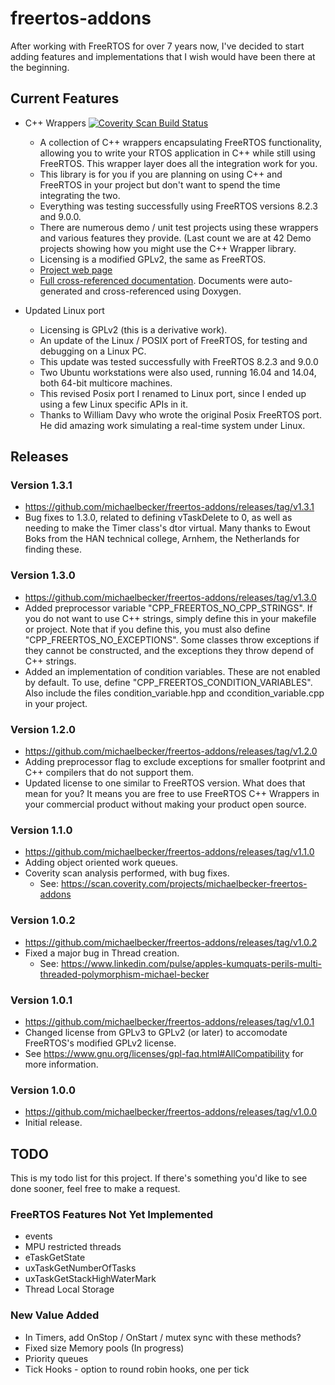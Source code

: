 # freertos-addons

After working with FreeRTOS for over 7 years now, I've decided to start adding features and implementations that I wish would have been there at the beginning. 

## Current Features

+ C++ Wrappers [![Coverity Scan Build Status](https://scan.coverity.com/projects/9669/badge.svg)](https://scan.coverity.com/projects/michaelbecker-freertos-addons)
  - A collection of C++ wrappers encapsulating FreeRTOS functionality, allowing you to write your RTOS application in C++ while still using FreeRTOS. This wrapper layer does all the integration work for you.
  - This library is for you if you are planning on using C++ and FreeRTOS in your project but don't want to spend the time integrating the two.
  - Everything was testing successfully using FreeRTOS versions 8.2.3 and 9.0.0.
  - There are numerous demo / unit test projects using these wrappers and various features they provide. (Last count we are at 42 Demo projects showing how you might use the C++ Wrapper library.
  - Licensing is a modified GPLv2, the same as FreeRTOS.
  - [Project web page](http://michaelbecker.github.io/freertos-addons/)
  - [Full cross-referenced documentation](http://michaelbecker.github.io/freertos-addons/docs/html/index.html). Documents were auto-generated and cross-referenced using Doxygen.

+ Updated Linux port
  - Licensing is GPLv2 (this is a derivative work).
  - An update of the Linux / POSIX port of FreeRTOS, for testing and debugging on a Linux PC.
  - This update was tested successfully with FreeRTOS 8.2.3 and 9.0.0 
  - Two Ubuntu workstations were also used, running 16.04 and 14.04, both 64-bit multicore machines. 
  - This revised Posix port I renamed to Linux port, since I ended up using a few Linux specific APIs in it.
  - Thanks to William Davy who wrote the original Posix FreeRTOS port. He did amazing work simulating a real-time system under Linux.


## Releases

### Version 1.3.1
+ https://github.com/michaelbecker/freertos-addons/releases/tag/v1.3.1
+ Bug fixes to 1.3.0, related to defining vTaskDelete to 0, as well as needing to make the Timer class's dtor virtual. Many thanks to Ewout Boks from the HAN technical college, Arnhem, the Netherlands for finding these.

### Version 1.3.0
+ https://github.com/michaelbecker/freertos-addons/releases/tag/v1.3.0
+ Added preprocessor variable "CPP_FREERTOS_NO_CPP_STRINGS". If you do not want to use C++ strings, simply define this in your makefile or project. Note that if you define this, you must also define "CPP_FREERTOS_NO_EXCEPTIONS". Some classes throw exceptions if they cannot be constructed, and the exceptions they throw depend of C++ strings.
+ Added an implementation of condition variables. These are not enabled by default. To use, define "CPP_FREERTOS_CONDITION_VARIABLES". Also include the files condition_variable.hpp and ccondition_variable.cpp in your project.

### Version 1.2.0
+ https://github.com/michaelbecker/freertos-addons/releases/tag/v1.2.0
+ Adding preprocessor flag to exclude exceptions for smaller footprint and C++ compilers that do not support them.
+ Updated license to one similar to FreeRTOS version. What does that mean for you? It means you are free to use FreeRTOS C++ Wrappers in your commercial product without making your product open source.

### Version 1.1.0
+ https://github.com/michaelbecker/freertos-addons/releases/tag/v1.1.0
+ Adding object oriented work queues.
+ Coverity scan analysis performed, with bug fixes.
  - See: https://scan.coverity.com/projects/michaelbecker-freertos-addons

### Version 1.0.2
+ https://github.com/michaelbecker/freertos-addons/releases/tag/v1.0.2
+ Fixed a major bug in Thread creation.
  - See: https://www.linkedin.com/pulse/apples-kumquats-perils-multi-threaded-polymorphism-michael-becker

### Version 1.0.1
+ https://github.com/michaelbecker/freertos-addons/releases/tag/v1.0.1
+ Changed license from GPLv3 to GPLv2 (or later) to accomodate FreeRTOS's modified GPLv2 license.
+ See https://www.gnu.org/licenses/gpl-faq.html#AllCompatibility for more information.

### Version 1.0.0
+ https://github.com/michaelbecker/freertos-addons/releases/tag/v1.0.0
+ Initial release.

## TODO

This is my todo list for this project. If there's something you'd like to see done sooner, feel free to make a request.

### FreeRTOS Features Not Yet Implemented
+ events
+ MPU restricted threads
+ eTaskGetState
+ uxTaskGetNumberOfTasks
+ uxTaskGetStackHighWaterMark
+ Thread Local Storage

### New Value Added
+ In Timers, add OnStop / OnStart / mutex sync with these methods?
+ Fixed size Memory pools (In progress)
+ Priority queues
+ Tick Hooks - option to round robin hooks, one per tick


